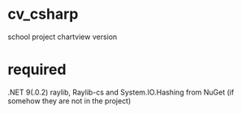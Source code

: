 # cv_csharp
school project chartview version

# required
.NET 9(.0.2)
raylib, Raylib-cs and System.IO.Hashing from NuGet (if somehow they are not in the project)
